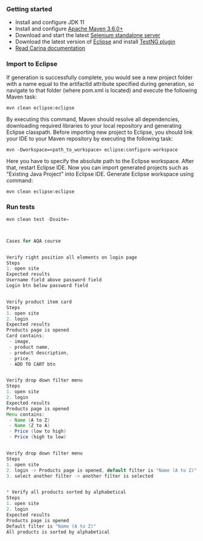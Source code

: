 ### Getting started
* Install and configure JDK 11
* Install and configure [Apache Maven 3.6.0+](http://maven.apache.org/)
* Download and start the latest [Selenium standalone server](http://www.seleniumhq.org/download/)
* Download the latest version of [Eclipse](http://www.eclipse.org/downloads/) and install [TestNG plugin](http://testng.org/doc/download.html)
* [Read Carina documentation](https://zebrunner.github.io/carina/)

### Import to Eclipse
If generation is successfully complete, you would see a new project folder with a name equal to the artifactId attribute specified during generation, so navigate to that folder (where pom.xml is located) and execute the following Maven task:
```
mvn clean eclipse:eclipse
```
By executing this command, Maven should resolve all dependencies, downloading required libraries to your local repository and generating Eclipse classpath. Before importing new project to Eclipse, you should link your IDE to your Maven repository by executing the following task:
```
mvn -Dworkspace=<path_to_workspace> eclipse:configure-workspace
```
Here you have to specify the absolute path to the Eclipse workspace. After that, restart Eclipse IDE. Now you can import generated projects such as "Existing Java Project" into Eclipse IDE.
Generate Eclipse workspace using command:
```
mvn clean eclipse:eclipse
```

### Run tests
```java -jar -Dwebdriver.chrome.driver="C:\chromedriver.exe" selenium-server-standalone-3.141.59.jar
mvn clean test -Dsuite=



Cases for AQA course


Verify right position all elements on login page
Steps
1. open site
Expected results
Username field above password field
Login btn below password field


Verify product item card
Steps
1. open site
2. login
Expected results
Products page is opened
Card contains:
 - image,
 - product name,
 - product description,
 - price,
 - ADD TO CART btn


Verify drop down filter menu
Steps
1. open site
2. login
Expected results
Products page is opened
Menu contains:
 - Name (A to Z)
 - Name (Z to A)
 - Price (low to high)
 - Price (high to low)


Verify drop down filter menu
Steps
1. open site
2. login -> Products page is opened, default filter is "Name (A to Z)" is selected
3. select another filter -> another filter is selected


* Verify all products sorted by alphabetical
Steps
1. open site
2. login
Expected results
Products page is opened
Default filter is "Name (A to Z)"
All products is sorted by alphabetical


